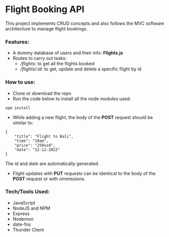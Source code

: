 # Flight Booking API
This project implements CRUD concepts and also follows the MVC software architecture to manage flight bookings.

### Features:
- A dummy database of users and their info: **Flights.js**
- Routes to carry out tasks:
    - */flights*: to get all the flights booked
    - */flights/:id*: to get, update and delete a specific flight by id

### How to use:
- Clone or download the repo
- Run the code below to install all the node modules used:
```
npm install
```
- While adding a new flight, the body of the __POST__ request should be similar to:
```
{
    "title": "Flight to Bali",
    "time": "10am",
    "price": "250usd",
    "date": "12-12-2022"
}
```
The *id* and *date* are automatically generated.
- Flight updates with __PUT__ requests can be identical to the body of the __POST__ request or with ommissions.

### Tech/Tools Used:
- JavaScript
- NodeJS and NPM
- Express
- Nodemon
- date-fns
- Thunder Client